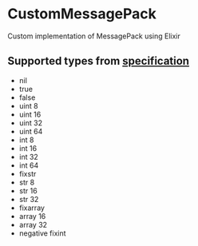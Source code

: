 # CustomMessagePack

Custom implementation of MessagePack using Elixir

## Supported types from [specification](https://github.com/msgpack/msgpack/blob/master/spec.md)
*  nil
*  true
*  false
*  uint 8
*  uint 16
*  uint 32
*  uint 64
*  int 8
*  int 16
*  int 32
*  int 64
*  fixstr
*  str 8
*  str 16
*  str 32
*  fixarray
*  array 16
*  array 32
*  negative fixint
